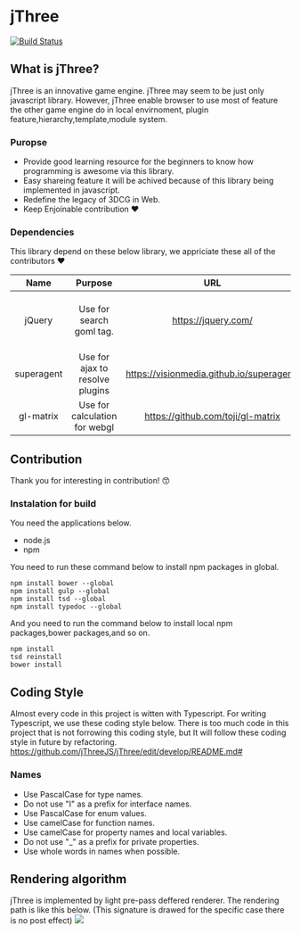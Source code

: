 # jThree
[![Build Status](https://travis-ci.org/jThreeJS/jThree.svg?branch=develop)](https://travis-ci.org/jThreeJS/jThree)

## What is jThree?

jThree is an innovative game engine. jThree may seem to be just only javascript library.
However, jThree enable browser to use most of feature the other game engine do in local envirnoment, plugin feature,hierarchy,template,module system.

### Puropse

* Provide good learning resource for the beginners to know how programming is awesome via this library.
* Easy shareing feature it will be achived because of this library being implemented in javascript.
* Redefine the legacy of 3DCG in Web.
* Keep  Enjoinable contribution :heart:

### Dependencies
This library depend on these below library, we appriciate these all of the contributors :heart:

|Name|Purpose|URL|Memo|
|:-:|:-:|:-:|:-:|
|jQuery|Use for search goml tag.|https://jquery.com/| **This dependency will be removed soon** |
|superagent|Use for ajax to resolve plugins|https://visionmedia.github.io/superagent/||
|gl-matrix|Use for calculation for webgl|https://github.com/toji/gl-matrix||

## Contribution

Thank you for interesting in contribution!   :kissing_smiling_eyes:

### Instalation for build
You need the applications below.
* node.js
* npm

You need to run these command below to install npm packages in global.

```shell
npm install bower --global
npm install gulp --global
npm install tsd --global
npm install typedoc --global
```

And you need to run the command below to install local npm packages,bower packages,and so on.

```shell
npm install
tsd reinstall
bower install
```

## Coding Style
Almost every code in this project is witten with Typescript.
For writing Typescript, we use these coding style below.
There is too much code in this project that is not forrowing this coding style, but It will follow these coding style in future by refactoring.
https://github.com/jThreeJS/jThree/edit/develop/README.md#
### Names

* Use PascalCase for type names.
* Do not use "I" as a prefix for interface names.
* Use PascalCase for enum values.
* Use camelCase for function names.
* Use camelCase for property names and local variables.
* Do not use "_" as a prefix for private properties.
* Use whole words in names when possible.


## Rendering algorithm

jThree is implemented by light pre-pass deffered renderer.
The rendering path is like this below. (This signature is drawed for the specific case there is no post effect)
![](https://lh6.googleusercontent.com/PHI6mM8ZfJmFtNuRbY9MBNpsaQ_2fXdbIVrJQnXDN85HvkIzyf48SNXKwmSX1Jo29m5CS1S27rrej6s=w2124-h1072-rw)
